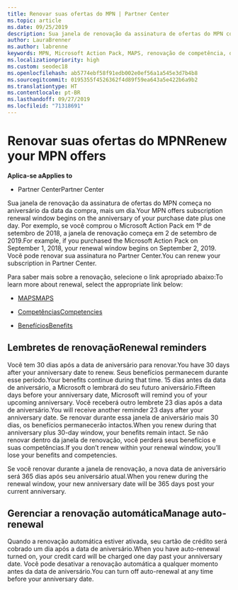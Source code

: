 ```yaml
---
title: Renovar suas ofertas do MPN | Partner Center
ms.topic: article
ms.date: 09/25/2019
description: Sua janela de renovação da assinatura de ofertas do MPN começa no aniversário da data da compra, mais um dia.
author: LauraBrenner
ms.author: labrenne
keywords: MPN, Microsoft Action Pack, MAPS, renovação de competência, data de renovação
ms.localizationpriority: high
ms.custom: seodec18
ms.openlocfilehash: ab5774ebf58f91edb002e0ef56a1a545e3d7b4b8
ms.sourcegitcommit: 0195355f4526362f4d89f59ea643a5e422b6a9b2
ms.translationtype: HT
ms.contentlocale: pt-BR
ms.lasthandoff: 09/27/2019
ms.locfileid: "71318691"
---
```

# <a name="renew-your-mpn-offers"></a><span data-ttu-id="c6f36-104">Renovar suas ofertas do MPN</span><span class="sxs-lookup"><span data-stu-id="c6f36-104">Renew your MPN offers</span></span>

<span data-ttu-id="c6f36-105">**Aplica-se a**</span><span class="sxs-lookup"><span data-stu-id="c6f36-105">**Applies to**</span></span>

- <span data-ttu-id="c6f36-106">Partner Center</span><span class="sxs-lookup"><span data-stu-id="c6f36-106">Partner Center</span></span>

<span data-ttu-id="c6f36-107">Sua janela de renovação da assinatura de ofertas do MPN começa no aniversário da data da compra, mais um dia.</span><span class="sxs-lookup"><span data-stu-id="c6f36-107">Your MPN offers subscription renewal window begins on the anniversary of your purchase date plus one day.</span></span> <span data-ttu-id="c6f36-108">Por exemplo, se você comprou o Microsoft Action Pack em 1º de setembro de 2018, a janela de renovação começa em 2 de setembro de 2019.</span><span class="sxs-lookup"><span data-stu-id="c6f36-108">For example, if you purchased the Microsoft Action Pack on September 1, 2018, your renewal window begins on September 2, 2019.</span></span> <span data-ttu-id="c6f36-109">Você pode renovar sua assinatura no Partner Center.</span><span class="sxs-lookup"><span data-stu-id="c6f36-109">You can renew your subscription in Partner Center.</span></span>

<span data-ttu-id="c6f36-110">Para saber mais sobre a renovação, selecione o link apropriado abaixo:</span><span class="sxs-lookup"><span data-stu-id="c6f36-110">To learn more about renewal, select the appropriate link below:</span></span>

- [<span data-ttu-id="c6f36-111">MAPS</span><span class="sxs-lookup"><span data-stu-id="c6f36-111">MAPS</span></span>](mpn-get-action-pack.md)

- [<span data-ttu-id="c6f36-112">Competências</span><span class="sxs-lookup"><span data-stu-id="c6f36-112">Competencies</span></span>](learn-about-competencies.md)

- [<span data-ttu-id="c6f36-113">Benefícios</span><span class="sxs-lookup"><span data-stu-id="c6f36-113">Benefits</span></span>](manage-your-partner-network-benefits.md)

## <a name="renewal-reminders"></a><span data-ttu-id="c6f36-114">Lembretes de renovação</span><span class="sxs-lookup"><span data-stu-id="c6f36-114">Renewal reminders</span></span>

<span data-ttu-id="c6f36-115">Você tem 30 dias após a data de aniversário para renovar.</span><span class="sxs-lookup"><span data-stu-id="c6f36-115">You have 30 days after your anniversary date to renew.</span></span> <span data-ttu-id="c6f36-116">Seus benefícios permanecem durante esse período.</span><span class="sxs-lookup"><span data-stu-id="c6f36-116">Your benefits continue during that time.</span></span> <span data-ttu-id="c6f36-117">15 dias antes da data de aniversário, a Microsoft o lembrará do seu futuro aniversário.</span><span class="sxs-lookup"><span data-stu-id="c6f36-117">Fifteen days before your anniversary date, Microsoft will remind you of your upcoming anniversary.</span></span> <span data-ttu-id="c6f36-118">Você receberá outro lembrete 23 dias após a data de aniversário.</span><span class="sxs-lookup"><span data-stu-id="c6f36-118">You will receive another reminder 23 days after your anniversary date.</span></span> <span data-ttu-id="c6f36-119">Se renovar durante essa janela de aniversário mais 30 dias, os benefícios permanecerão intactos.</span><span class="sxs-lookup"><span data-stu-id="c6f36-119">When you renew during that anniversary plus 30-day window, your benefits remain intact.</span></span> <span data-ttu-id="c6f36-120">Se não renovar dentro da janela de renovação, você perderá seus benefícios e suas competências.</span><span class="sxs-lookup"><span data-stu-id="c6f36-120">If you don’t renew within your renewal window, you’ll lose your benefits and competencies.</span></span>

<span data-ttu-id="c6f36-121">Se você renovar durante a janela de renovação, a nova data de aniversário será 365 dias após seu aniversário atual.</span><span class="sxs-lookup"><span data-stu-id="c6f36-121">When you renew during the renewal window, your new anniversary date will be 365 days post your current anniversary.</span></span>

## <a name="manage-auto-renewal"></a><span data-ttu-id="c6f36-122">Gerenciar a renovação automática</span><span class="sxs-lookup"><span data-stu-id="c6f36-122">Manage auto-renewal</span></span>

<span data-ttu-id="c6f36-123">Quando a renovação automática estiver ativada, seu cartão de crédito será cobrado um dia após a data de aniversário.</span><span class="sxs-lookup"><span data-stu-id="c6f36-123">When you have auto-renewal turned on, your credit card will be charged one day past your anniversary date.</span></span> <span data-ttu-id="c6f36-124">Você pode desativar a renovação automática a qualquer momento antes da data de aniversário.</span><span class="sxs-lookup"><span data-stu-id="c6f36-124">You can turn off auto-renewal at any time before your anniversary date.</span></span>
